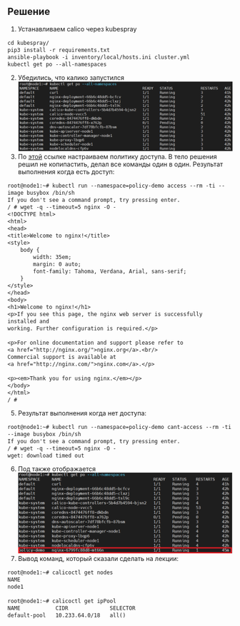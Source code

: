 ## Решение
1. Устанавливаем calico через kubespray
``` git clone https://github.com/kubernetes-sigs/kubespray.git
cd kubespray/
pip3 install -r requirements.txt
ansible-playbook -i inventory/local/hosts.ini cluster.yml
kubectl get po --all-namespaces
```
2. Убедились, что калико запустился ![getpo.png](https://github.com/Probablyall/12.5-CNI/blob/main/getpo.PNG)
3. По [этой](https://docs.projectcalico.org/security/tutorials/kubernetes-policy-basic) ссылке настраиваем политику доступа. В тело решения решил не копипастить, делал все команды один в один.
Результат выполнения когда есть доступ:
```
root@node1:~# kubectl run --namespace=policy-demo access --rm -ti --image busybox /bin/sh
If you don't see a command prompt, try pressing enter.
/ # wget -q --timeout=5 nginx -O -
<!DOCTYPE html>
<html>
<head>
<title>Welcome to nginx!</title>
<style>
    body {
        width: 35em;
        margin: 0 auto;
        font-family: Tahoma, Verdana, Arial, sans-serif;
    }
</style>
</head>
<body>
<h1>Welcome to nginx!</h1>
<p>If you see this page, the nginx web server is successfully installed and
working. Further configuration is required.</p>

<p>For online documentation and support please refer to
<a href="http://nginx.org/">nginx.org</a>.<br/>
Commercial support is available at
<a href="http://nginx.com/">nginx.com</a>.</p>

<p><em>Thank you for using nginx.</em></p>
</body>
</html>
/ # 
```
5. Результат выполнения когда нет доступа:
```
root@node1:~# kubectl run --namespace=policy-demo cant-access --rm -ti --image busybox /bin/sh
If you don't see a command prompt, try pressing enter.
/ # wget -q --timeout=5 nginx -O -
wget: download timed out
```
6. Под также отображается ![getpo2.png](https://github.com/Probablyall/12.5-CNI/blob/main/getpo2.PNG)
7. Вывод команд, который сказали сделать на лекции:
```
root@node1:~# calicoctl get nodes
NAME
node1

root@node1:~# calicoctl get ipPool
NAME           CIDR             SELECTOR
default-pool   10.233.64.0/18   all()
